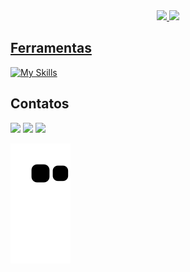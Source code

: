 <!--  ## Olá, eu sou o Marcus! 
<p>-Graduando de Análise e Desenvolvimento de Sistemas.</p> -->

<!-- <p>-Aprofundando conhecimentos em React e TypeScript.</p> -->
<!-- <p>-Portfolio: https://marcus-sandi.tech</p> -->


<div align="center">
  <a href="https://github.com/MarcusMix">
  <img height="150em" src="https://github-readme-stats.vercel.app/api?username=MarcusMix&show_icons=true&theme=codeSTACKr&include_all_commits=true&count_private=true"/>
  <img height="150em" src="https://github-readme-stats.vercel.app/api/top-langs/?username=MarcusMix&layout=compact&langs_count=10&theme=codeSTACKr"/>
</div>

   
  <h2> Ferramentas </h2>
  
  [![My Skills](https://skillicons.dev/icons?i=ts,js,nodejs,react,html,css,java,mysql)](https://skillicons.dev)
 
<!-- <div style="display: inline_block"><br>
  <img align="center" alt="Marcus-Js" height="30" width="40" src="https://raw.githubusercontent.com/devicons/devicon/master/icons/javascript/javascript-plain.svg">
  <img align="center" alt="Marcus-HTML" height="30" width="40" src="https://raw.githubusercontent.com/devicons/devicon/master/icons/html5/html5-original.svg">
  <img align="center" alt="Marcus-CSS" height="30" width="40" src="https://raw.githubusercontent.com/devicons/devicon/master/icons/css3/css3-original.svg">
  <img align="center" alt="Marcus-CSS" height="30" width="40" src="https://raw.githubusercontent.com/devicons/devicon/master/icons/java/java-original.svg">
  <img align="center" alt="Marcus-CSS" height="30" width="40" src="https://raw.githubusercontent.com/devicons/devicon/master/icons/react/react-original.svg">
  <img align="center" alt="Marcus-CSS" height="30" width="40" src="https://raw.githubusercontent.com/devicons/devicon/master/icons/typescript/typescript-original.svg">
  <img align="center" alt="Marcus-CSS" height="30" width="40" src="https://raw.githubusercontent.com/devicons/devicon/master/icons/mysql/mysql-original.svg">
  <img align="center" alt="Marcus-CSS" height="30" width="40" src="https://raw.githubusercontent.com/devicons/devicon/master/icons/sass/sass-original.svg">
</div> -->
  
  <h2> Contatos </h2> 
 <div>  
   <a href="mailto:marcus.programacao@gmail.com"><img src="https://img.shields.io/badge/Gmail-D14836?style=for-the-badge&logo=gmail&logoColor=white" target="_blank"></a>
   <a href="https://www.linkedin.com/in/marcus-sandi-47a47122b/"><img src="https://img.shields.io/badge/-LinkedIn-%230077B5?style=for-the-badge&logo=linkedin&logoColor=white" target="_blank"></a>
   <a href="https://www.instagram.com/marcus.sandi/"><img src="https://img.shields.io/badge/Instagram-E4405F?style=for-the-badge&logo=instagram&logoColor=white" target="blank"></a>
   
  ![Snake animation](https://github.com/MarcusMix/MarcusMix/blob/output/github-contribution-grid-snake.svg)
  
</div>
  

